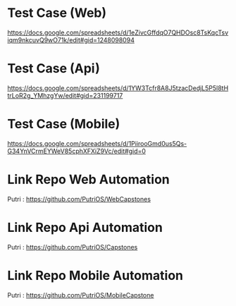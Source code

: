 

# Test Case (Web)

https://docs.google.com/spreadsheets/d/1eZivcGffdqO7QHDOsc8TsKqcTsviqm9nkcuvQ9wO71k/edit#gid=1248098094 

# Test Case (Api)

https://docs.google.com/spreadsheets/d/1YW3Tcfr8A8J5tzacDedjL5P5l8tHtrLoR2g_YMhzgYw/edit#gid=231199717 

# Test Case (Mobile)

https://docs.google.com/spreadsheets/d/1PiirooGmd0us5Qs-G34YnVCrmEYWeV85cphXFXiZ9Vc/edit#gid=0

# Link Repo Web Automation

Putri : https://github.com/PutriOS/WebCapstones 

# Link Repo Api Automation

Putri : https://github.com/PutriOS/Capstones

# Link Repo Mobile Automation

Putri : https://github.com/PutriOS/MobileCapstone 
